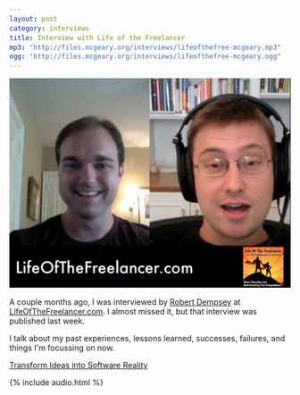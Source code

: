```yaml
---
layout: post
category: interviews
title: Interview with Life of the Freelancer
mp3: "http://files.mcgeary.org/interviews/lifeofthefree-mcgeary.mp3"
ogg: "http://files.mcgeary.org/interviews/lifeofthefree-mcgeary.ogg"
---
```

[![Video](/images/interviews/lifeofthefreelancer.jpg)][interview]

A couple months ago, I was interviewed by
[Robert Dempsey](http://twitter.com/rdempsey) at
[LifeOfTheFreelancer.com](http://lifeofthefreelancer.com/).  I almost missed it,
but that interview was published last week.

I talk about my past experiences, lessons learned, successes, failures, and
things I'm focussing on now.

[Transform Ideas into Software Reality][interview]

{% include audio.html %}

[interview]: http://lifeofthefreelancer.com/software-development-consulting-with-ryan-mcgeary/ "Transform Ideas into Software Reality"
